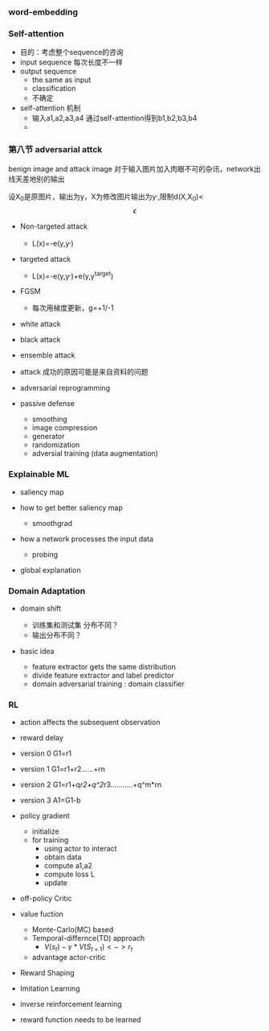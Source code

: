 ### word-embedding

### Self-attention
- 目的：考虑整个sequence的咨询
- input sequence 每次长度不一样
- output sequence
  - the same as input
  - classification
  - 不确定
- self-attention 机制
  - 输入a1,a2,a3,a4 通过self-attention得到b1,b2,b3,b4
  - 
### 第八节 adversarial attck
benign image and attack image
对于输入图片加入肉眼不可的杂讯，network出线天差地别的输出

设X<sub>0</sub>是原图片，输出为y，X为修改图片输出为y<sup>,</sup>,限制d(X,X<sub>0</sub>)< $$\epsilon$$ 

- Non-targeted attack

  - L(x)=-e(y,y<sup>,</sup>)
- targeted attack

  - L(x)=-e(y,y<sup>,</sup>)+e(y,y<sup>target</sup>)
- FGSM
  - 每次用梯度更新，g=+1/-1
- white attack
- black attack
- ensemble attack
- attack 成功的原因可能是来自资料的问题
- adversarial reprogramming
- passive defense
  - smoothing
  - image compression
  - generator
  - randomization
  - adversial training (data augmentation)

### Explainable ML

- saliency map
- how to get better saliency map
  - smoothgrad
  
- how a network processes the input data
  - probing

- global explanation

### Domain Adaptation

- domain shift
  - 训练集和测试集 分布不同？
  - 输出分布不同？

- basic idea
  - feature extractor gets the same distribution
  - divide feature extractor and label predictor
  - domain adversarial training : domain classifier

### RL
- action affects the subsequent observation
- reward delay

- version 0 G1=r1
- version 1 G1=r1+r2......+rn
- version 2 G1=r1+q*r2+q^2*r3...........+q^m*rn
- version 3 A1=G1-b
- policy gradient
  - initialize
  - for training
    - using actor to interact
    - obtain data
    - compute a1,a2
    - compute loss L
    - update 
- off-policy
Critic
- value fuction
  - Monte-Carlo(MC) based
  - Temporal-differnce(TD) approach
    - $V(s_t) -\gamma*V(S_{t+1}) <-> r_t$
  - advantage actor-critic

- Reward Shaping
- Imitation Learning
- inverse reinforcement learning 
- reward function needs to be learned